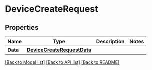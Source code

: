# DeviceCreateRequest

## Properties

Name | Type | Description | Notes
------------ | ------------- | ------------- | -------------
**Data** | [**DeviceCreateRequestData**](DeviceCreateRequest_data.md) |  | 

[[Back to Model list]](../README.md#documentation-for-models) [[Back to API list]](../README.md#documentation-for-api-endpoints) [[Back to README]](../README.md)



